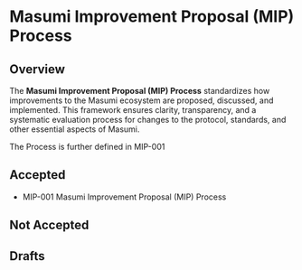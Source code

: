 # Masumi Improvement Proposal (MIP) Process

## Overview
The **Masumi Improvement Proposal (MIP) Process** standardizes how improvements to the Masumi ecosystem are proposed, discussed, and implemented. This framework ensures clarity, transparency, and a systematic evaluation process for changes to the protocol, standards, and other essential aspects of Masumi.

The Process is further defined in MIP-001

## Accepted

- MIP-001 Masumi Improvement Proposal (MIP) Process

## Not Accepted

## Drafts
